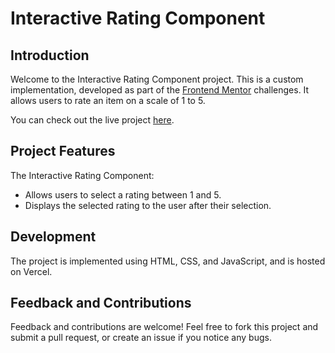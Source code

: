 # Interactive Rating Component

## Introduction

Welcome to the Interactive Rating Component project. This is a custom implementation, developed as part of the [Frontend Mentor](https://www.frontendmentor.io) challenges. It allows users to rate an item on a scale of 1 to 5.

You can check out the live project [here](https://interactive-rating-component-main-pi-bay.vercel.app/).

## Project Features

The Interactive Rating Component:

- Allows users to select a rating between 1 and 5.
- Displays the selected rating to the user after their selection.

## Development

The project is implemented using HTML, CSS, and JavaScript, and is hosted on Vercel.

## Feedback and Contributions

Feedback and contributions are welcome! Feel free to fork this project and submit a pull request, or create an issue if you notice any bugs.
